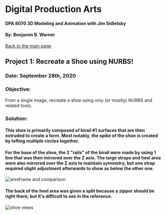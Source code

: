 # Digital Production Arts
#### DPA 8070 3D Modeling and Animation with Jim Sidletsky
#### By: Benjamin B. Warner

[Back to the main page](https://benwarnerdigitalarts.github.io/3Dworks/)

## Project 1: Recreate a Shoe using NURBS!
### Date: September 28th, 2020

### Objective:
From a single image, recreate a shoe using only (or mostly) NURBS and related tools.

### Solution:
#### This shoe is primarily composed of birail #1 surfaces that are then extruded to create a form.  Most notably, the spike of the shoe is created by lofting multiple circles together.

#### For the base of the shoe, the 2 "rails" of the birail were made by using 1 line that was then mirrored over the Z axis.  The large straps and heel area were also mirrored over the Z axis to maintain symmetry, but one strap required slight adjustment afterwards to show as below the other one.

![wireframe and comparison](https://benwarnerdigitalarts.github.io/3Dworks/dpa8070/nurbsShoe/images/wireFrameAndComparison.PNG)

#### The back of the heel area was given a split because a zipper should be right there, but it's difficult to see in the reference.

![shoe views](https://benwarnerdigitalarts.github.io/3Dworks/dpa8070/nurbsShoe/images/shoeMultiTurn.PNG)


